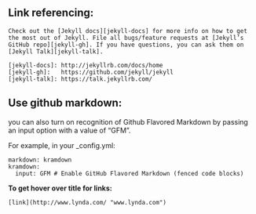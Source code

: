 ## **Link referencing:**  

```
Check out the [Jekyll docs][jekyll-docs] for more info on how to get the most out of Jekyll. File all bugs/feature requests at [Jekyll’s GitHub repo][jekyll-gh]. If you have questions, you can ask them on [Jekyll Talk][jekyll-talk].

[jekyll-docs]: http://jekyllrb.com/docs/home
[jekyll-gh]:   https://github.com/jekyll/jekyll
[jekyll-talk]: https://talk.jekyllrb.com/

```

## Use github markdown: 
you can also turn on recognition of Github Flavored Markdown by passing an input option with a value of “GFM”.

For example, in your _config.yml:

```
markdown: kramdown
kramdown:
  input: GFM # Enable GitHub Flavored Markdown (fenced code blocks)
```

 
**To get hover over title for links:**  
```
[link](http://www.lynda.com/ "www.lynda.com") 
```